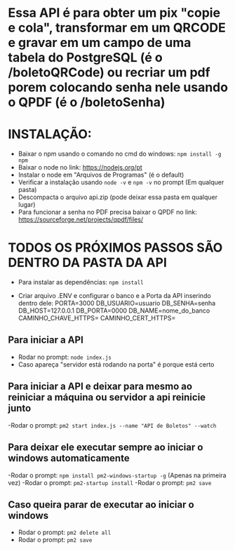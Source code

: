 # Essa API é para obter um pix "copie e cola", transformar em um QRCODE e gravar em um campo de uma tabela do PostgreSQL (é o /boletoQRCode) ou recriar um pdf porem colocando senha nele usando o QPDF (é o /boletoSenha)

# INSTALAÇÃO:
- Baixar o npm usando o comando no cmd do windows: `npm install -g npm`
- Baixar o node no link: https://nodejs.org/pt
- Instalar o node em "Arquivos de Programas" (é o default)
- Verificar a instalação usando `node -v` e `npm -v` no prompt (Em qualquer pasta)
- Descompacta o arquivo api.zip (pode deixar essa pasta em qualquer lugar)
- Para funcionar a senha no PDF precisa baixar o QPDF no link: https://sourceforge.net/projects/qpdf/files/


# TODOS OS PRÓXIMOS PASSOS SÃO DENTRO DA PASTA DA API

- Para instalar as dependências: `npm install`

- Criar arquivo .ENV e configurar o banco e a Porta da API inserindo dentro dele:
PORTA=3000
DB_USUARIO=usuario
DB_SENHA=senha
DB_HOST=127.0.0.1
DB_PORTA=0000
DB_NAME=nome_do_banco
CAMINHO_CHAVE_HTTPS=
CAMINHO_CERT_HTTPS=

## Para iniciar a API
- Rodar no prompt: `node index.js`
- Caso apareça "servidor está rodando na porta" é porque está certo

## Para iniciar a API e deixar para mesmo ao reiniciar a máquina ou servidor a api reinicie junto
-Rodar o prompt: `pm2 start index.js --name "API de Boletos" --watch`

## Para deixar ele executar sempre ao iniciar o windows automaticamente
-Rodar o prompt: `npm install pm2-windows-startup -g` (Apenas na primeira vez)
-Rodar o prompt: `pm2-startup install`
-Rodar o prompt: `pm2 save`

## Caso queira parar de executar ao iniciar o windows
- Rodar o prompt: `pm2 delete all`
- Rodar o prompt: `pm2 save`